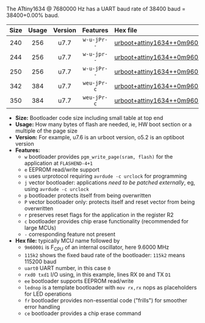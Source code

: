 The ATtiny1634 @ 7680000 Hz has a UART baud rate of 38400 baud = 38400+0.00% baud.

|Size|Usage|Version|Features|Hex file|
|:-:|:-:|:-:|:-:|:--|
|240|256|u7.7|`w-u-jPr--`|[urboot+attiny1634++0m9600i++++4k8_uart1_rxb1_txb2_lednop.hex](https://raw.githubusercontent.com/stefanrueger/urboot.hex/main/mcus/attiny1634/internal_oscillator/fint++0m9600_Hz/br++++4k8_bps/urboot+attiny1634++0m9600i++++4k8_uart1_rxb1_txb2_lednop.hex)|
|244|256|u7.7|`w-u-jpr--`|[urboot+attiny1634++0m9600i++++4k8_uart1_rxb1_txb2_lednop_fr.hex](https://raw.githubusercontent.com/stefanrueger/urboot.hex/main/mcus/attiny1634/internal_oscillator/fint++0m9600_Hz/br++++4k8_bps/urboot+attiny1634++0m9600i++++4k8_uart1_rxb1_txb2_lednop_fr.hex)|
|250|256|u7.7|`w-u-jPr--`|[urboot+attiny1634++0m9600i++++4k8_uart0_rxa7_txb0_lednop_fr.hex](https://raw.githubusercontent.com/stefanrueger/urboot.hex/main/mcus/attiny1634/internal_oscillator/fint++0m9600_Hz/br++++4k8_bps/urboot+attiny1634++0m9600i++++4k8_uart0_rxa7_txb0_lednop_fr.hex)|
|342|384|u7.7|`weu-jPr-c`|[urboot+attiny1634++0m9600i++++4k8_uart0_rxa7_txb0_ee_lednop_fr_ce.hex](https://raw.githubusercontent.com/stefanrueger/urboot.hex/main/mcus/attiny1634/internal_oscillator/fint++0m9600_Hz/br++++4k8_bps/urboot+attiny1634++0m9600i++++4k8_uart0_rxa7_txb0_ee_lednop_fr_ce.hex)|
|350|384|u7.7|`weu-jPr-c`|[urboot+attiny1634++0m9600i++++4k8_uart1_rxb1_txb2_ee_lednop_fr_ce.hex](https://raw.githubusercontent.com/stefanrueger/urboot.hex/main/mcus/attiny1634/internal_oscillator/fint++0m9600_Hz/br++++4k8_bps/urboot+attiny1634++0m9600i++++4k8_uart1_rxb1_txb2_ee_lednop_fr_ce.hex)|

- **Size:** Bootloader code size including small table at top end
- **Usage:** How many bytes of flash are needed, ie, HW boot section or a multiple of the page size
- **Version:** For example, u7.6 is an urboot version, o5.2 is an optiboot version
- **Features:**
  + `w` bootloader provides `pgm_write_page(sram, flash)` for the application at `FLASHEND-4+1`
  + `e` EEPROM read/write support
  + `u` uses urprotocol requiring `avrdude -c urclock` for programming
  + `j` vector bootloader: applications *need to be patched externally*, eg, using `avrdude -c urclock`
  + `p` bootloader protects itself from being overwritten
  + `P` vector bootloader only: protects itself and reset vector from being overwritten
  + `r` preserves reset flags for the application in the register R2
  + `c` bootloader provides chip erase functionality (recommended for large MCUs)
  + `-` corresponding feature not present
- **Hex file:** typically MCU name followed by
  + `9m6000i` is F<sub>CPU</sub> of an internal oscillator, here 9.6000 MHz
  + `115k2` shows the fixed baud rate of the bootloader: `115k2` means 115200 baud
  + `uart0` UART number, in this case `0`
  + `rxd0 txd1` I/O using, in this example, lines RX `D0` and TX `D1`
  + `ee` bootloader supports EEPROM read/write
  + `lednop` is a template bootloader with `mov rx,rx` nops as placeholders for LED operations
  + `fr` bootloader provides non-essential code ("frills") for smoother error handling
  + `ce` bootloader provides a chip erase command
